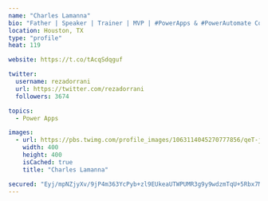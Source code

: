 ```yaml
---
name: "Charles Lamanna"
bio: "Father | Speaker | Trainer | MVP | #PowerApps & #PowerAutomate Community Super User | YouTuber Right-pointing triangle http://youtube.com/c/rezadorrani | Learn - Share - Clockwise rightwards and leftwards open circle arrows"
location: Houston, TX
type: "profile"
heat: 119

website: https://t.co/tAcqSdqguf

twitter:
  username: rezadorrani
  url: https://twitter.com/rezadorrani
  followers: 3674

topics:
  - Power Apps

images:
  - url: https://pbs.twimg.com/profile_images/1063114045270777856/qeT-jpWr_400x400.jpg
    width: 400
    height: 400
    isCached: true
    title: "Charles Lamanna"

secured: "Eyj/mpNZjyXv/9jP4m363YcPyb+zl9EUkeaUTWPUMR3g9y9wdzmTqU+5Rbx7MbKx/r8FE5WpiTsYiRtbNolpXBO5e6Li5YpKzemxK3MBDQZ8mi4ixmOC5pMeEFO5KEwoNO3YyBxpPsRggsZGjCwQ6sDity3dO5qskXH93h4WsGuSj95kcJgD14l0CewcJ0/9Mm8u/NTXQnoBZh0Zn4z5OouXO1iCflVizEQtnLRdTxUPFoiD6I+rEjOhmuqOsfM2OeldDpmvkpAqalJqXkI8u65OnveM1sziQTZ/fc4H7GdQhn4NjS8wXQTKZtHzE/H6VDSMVamjv/vGgg1V8++YqmJUZU8Tm+sjHiDaI3PFOr3WuCWOvFFRn3lYqClqnZXCFfulQbcWuP6b/YN+mka8sfZzamxmB2lY1TX0m+FX+DA=;zFVlwNjkDdCppmOMfBxU+A=="
---
```


